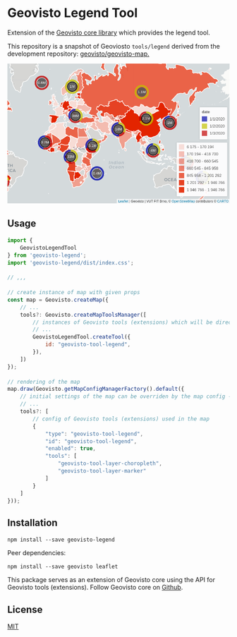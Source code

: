 # Geovisto Legend Tool
Extension of the [Geovisto core library](https://github.com/geovisto/geovisto) which provides the legend tool.

This repository is a snapshot of Geoviosto `tools/legend` derived from the development repository: 
[geovisto/geovisto-map.](https://github.com/geovisto/geovisto-map)


![sample](https://raw.githubusercontent.com/geovisto/geovisto-legend/master/sample.png)

## Usage

```js
import {
    GeovistoLegendTool
} from 'geovisto-legend';
import 'geovisto-legend/dist/index.css';

// ,,,

// create instance of map with given props
const map = Geovisto.createMap({
    // ...
    tools?: Geovisto.createMapToolsManager([
        // instances of Geovisto tools (extensions) which will be directly used in the map
        // ...
        GeovistoLegendTool.createTool({
            id: "geovisto-tool-legend",
        }),
    ])
});

// rendering of the map
map.draw(Geovisto.getMapConfigManagerFactory().default({
    // initial settings of the map can be overriden by the map config - JSON structure providing user settings 
    // ...
    tools?: [
        // config of Geovisto tools (extensions) used in the map
        {
            "type": "geovisto-tool-legend",
            "id": "geovisto-tool-legend",
            "enabled": true,
            "tools": [
                "geovisto-tool-layer-choropleth",
                "geovisto-tool-layer-marker"
            ]
        }
    ]
}));
```

## Installation

```
npm install --save geovisto-legend
```

Peer dependencies:
```
npm install --save geovisto leaflet
```

This package serves as an extension of Geovisto core using the API for Geovisto tools (extensions). Follow Geovisto core on [Github](https://github.com/geovisto/geovisto).

## License

[MIT](https://github.com/geovisto/geovisto-legend/blob/master/LICENSE)
